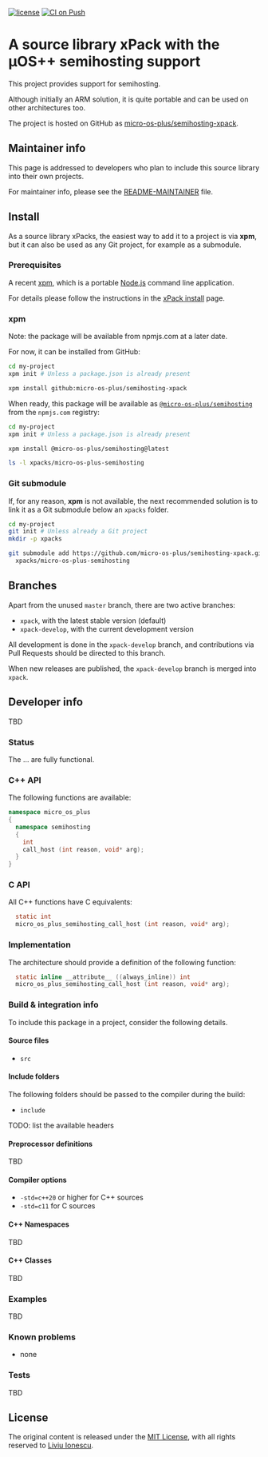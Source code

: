 [![license](https://img.shields.io/github/license/micro-os-plus/semihosting-xpack)](https://github.com/micro-os-plus/semihosting-xpack/blob/xpack/LICENSE)
[![CI on Push](https://github.com/micro-os-plus/semihosting-xpack/workflows/CI%20on%20Push/badge.svg)](https://github.com/micro-os-plus/semihosting-xpack/actions?query=workflow%3A%22CI+on+Push%22)

# A source library xPack with the µOS++ semihosting support

This project provides support for semihosting.

Although initially an ARM solution, it is quite portable and can be used on other architectures too.

The project is hosted on GitHub as
[micro-os-plus/semihosting-xpack](https://github.com/micro-os-plus/semihosting-xpack).

## Maintainer info

This page is addressed to developers who plan to include this source
library into their own projects.

For maintainer info, please see the
[README-MAINTAINER](README-MAINTAINER.md) file.

## Install

As a source library xPacks, the easiest way to add it to a project is via
**xpm**, but it can also be used as any Git project, for example as a submodule.

### Prerequisites

A recent [xpm](https://xpack.github.io/xpm/),
which is a portable [Node.js](https://nodejs.org/) command line application.

For details please follow the instructions in the
[xPack install](https://xpack.github.io/install/) page.

### xpm

Note: the package will be available from npmjs.com at a later date.

For now, it can be installed from GitHub:

```sh
cd my-project
xpm init # Unless a package.json is already present

xpm install github:micro-os-plus/semihosting-xpack
```

When ready, this package will be available as
[`@micro-os-plus/semihosting`](https://www.npmjs.com/package/@micro-os-plus/semihosting)
from the `npmjs.com` registry:

```sh
cd my-project
xpm init # Unless a package.json is already present

xpm install @micro-os-plus/semihosting@latest

ls -l xpacks/micro-os-plus-semihosting
```

### Git submodule

If, for any reason, **xpm** is not available, the next recommended
solution is to link it as a Git submodule below an `xpacks` folder.

```sh
cd my-project
git init # Unless already a Git project
mkdir -p xpacks

git submodule add https://github.com/micro-os-plus/semihosting-xpack.git \
  xpacks/micro-os-plus-semihosting
```

## Branches

Apart from the unused `master` branch, there are two active branches:

- `xpack`, with the latest stable version (default)
- `xpack-develop`, with the current development version

All development is done in the `xpack-develop` branch, and contributions via
Pull Requests should be directed to this branch.

When new releases are published, the `xpack-develop` branch is merged
into `xpack`.

## Developer info

TBD

### Status

The ... are fully functional.

### C++ API

The following functions are available:

```c++
namespace micro_os_plus
{
  namespace semihosting
  {
    int
    call_host (int reason, void* arg);
  }
}
```

### C API

All C++ functions have C equivalents:

```c
  static int
  micro_os_plus_semihosting_call_host (int reason, void* arg);

```

### Implementation

The architecture should provide a definition of the following function:

```c
  static inline __attribute__ ((always_inline)) int
  micro_os_plus_semihosting_call_host (int reason, void* arg);
```

### Build & integration info

To include this package in a project, consider the following details.

#### Source files

- `src`

#### Include folders

The following folders should be passed to the compiler during the build:

- `include`

TODO: list the available headers

#### Preprocessor definitions

TBD

#### Compiler options

- `-std=c++20` or higher for C++ sources
- `-std=c11` for C sources

#### C++ Namespaces

TBD

#### C++ Classes

TBD

### Examples

TBD

### Known problems

- none

### Tests

TBD

## License

The original content is released under the
[MIT License](https://opensource.org/licenses/MIT/),
with all rights reserved to
[Liviu Ionescu](https://github.com/ilg-ul/).
